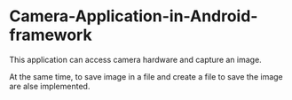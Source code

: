 # Camera-Application-in-Android-framework
This application can access camera hardware and capture an image.

At the same time, to save image in a file and create a file to save the image are alse implemented.
